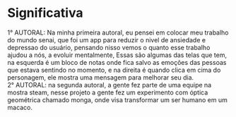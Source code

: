 # Significativa
1° AUTORAL: Na minha primeira autoral, eu pensei em colocar meu trabalho do mundo senai, que foi um app para reduzir o nivel de ansiedade e depressao do usuário, pensando nisso vemos o quanto esse trabalho ajudou a nós, a evoluir mentalmente, Essas são algumas das telas que tem, na esquerda é um bloco de notas onde fica salvo as emoções das pessoas que estava sentindo no momento, e na direita é quando clica em cima do personagem, ele mostra uma mensagem para melhorar seu dia.  
2° AUTORAL: na segunda autoral, a gente fez parte de uma equipe na mostra steam, nesse projeto a gente fez um experimento com óptica geométrica chamado monga, onde visa transformar um ser humano em um macaco. 
